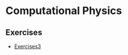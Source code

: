 # **Computational Physics**


## Exercises

* [Exercises3](https://github.com/endeavor19/computationalphysics_N2013301020025/blob/master/exercise/Exercise3) 
